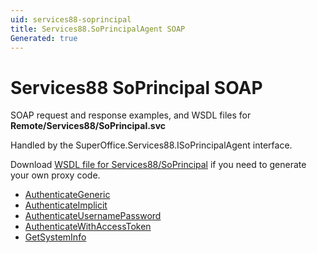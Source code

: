 ```yaml
---
uid: services88-soprincipal
title: Services88.SoPrincipalAgent SOAP
Generated: true
---
```


# Services88 SoPrincipal SOAP

SOAP request and response examples, and WSDL files for **Remote/Services88/SoPrincipal.svc**

Handled by the <see cref="T:SuperOffice.Services88.ISoPrincipalAgent">SuperOffice.Services88.ISoPrincipalAgent</see> interface.



Download [WSDL file for Services88/SoPrincipal](../Services88-SoPrincipal.md) if you need to generate your own proxy code.

* [AuthenticateGeneric](AuthenticateGeneric.md)
* [AuthenticateImplicit](AuthenticateImplicit.md)
* [AuthenticateUsernamePassword](AuthenticateUsernamePassword.md)
* [AuthenticateWithAccessToken](AuthenticateWithAccessToken.md)
* [GetSystemInfo](GetSystemInfo.md)
